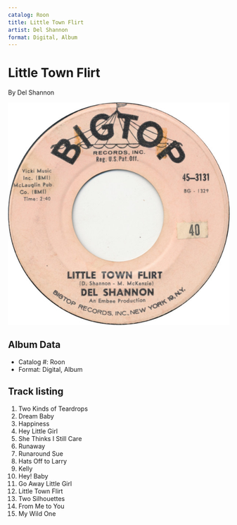 ```yaml
---
catalog: Roon
title: Little Town Flirt
artist: Del Shannon
format: Digital, Album
---
```


# Little Town Flirt

By Del Shannon

![](../../assets/albumcovers/Del_Shannon-Little_Town_Flirt.png)

## Album Data

- Catalog #: Roon
- Format: Digital, Album


## Track listing


1. Two Kinds of Teardrops
2. Dream Baby
3. Happiness
4. Hey Little Girl
5. She Thinks I Still Care
6. Runaway
7. Runaround Sue
8. Hats Off to Larry
9. Kelly
10. Hey! Baby
11. Go Away Little Girl
12. Little Town Flirt
13. Two Silhouettes
14. From Me to You
15. My Wild One


